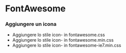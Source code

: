 # FontAwesome

### Aggiungere un icona
- Aggiungere lo stile icon- in fontawesome.css
- Aggiungere lo stile icon- in fontawesome.min.css
- Aggiungere lo stile icon- in fontawesome-ie7.min.css
